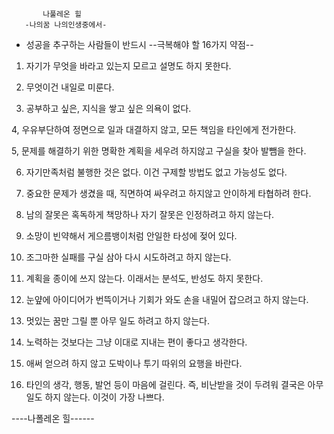            나풀레온 힐
       -나의꿈 나의인생중에서-

   * 성공을 추구하는 사람들이 반드시 
        --극복해야 할 16가지 약점--

 1. 자기가 무엇을 바라고 있는지 모르고 설명도 하지 못한다.

 2. 무엇이건 내일로 미룬다.

 3. 공부하고 싶은, 지식을 쌓고 싶은 의욕이 없다.

 4, 우유부단하여 정면으로 일과 대결하지 않고, 모든 책임을 타인에게 전가한다.

 5, 문제를 해결하기 위한 명확한 계획을 세우려 하지않고 구실을 찾아 발뺌을 한다.

 6. 자기만족처럼 불행한 것은 없다. 이건 구제할 방법도 없고 가능성도 없다.

 7. 중요한 문제가 생겼을 때, 직면하여 싸우려고 하지않고 안이하게 타협하려 한다.

 8. 남의 잘못은 혹독하게 책망하나 자기 잘못은 인정하려고 하지 않는다.

 9. 소망이 빈약해서 게으름뱅이처럼 안일한 타성에 젖어 있다.

10. 조그마한 실패를 구실 삼아 다시 시도하려고 하지 않는다.

11. 계획을 종이에 쓰지 않는다. 이래서는 분석도, 반성도 하지 못한다.

12. 눈얖에 아이디어가 번뜩이거나 기회가 와도 손을 내밀어 잡으려고 하지 않는다.

13. 멋있는 꿈만 그릴 뿐 아무 일도 하려고 하지 않는다.

14. 노력하는 것보다는 그냥 이대로 지내는 편이 좋다고 생각한다.

15. 애써 얻으려 하지 않고 도박이나 투기 따위의 요행을 바란다.

16. 타인의 생각, 행동, 발언 등이 마음에 걸린다. 
     즉, 비난받을 것이 두려워 결국은 아무 일도 하지 않는다. 이것이 가장 나쁘다.

----나폴레온 힐------